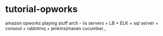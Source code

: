 # tutorial-opworks
amazon opworks playing stuff
arch - iis servers + LB + ELK + sql server + consoul + rabbitmq + jenkins(maven cucumber_

